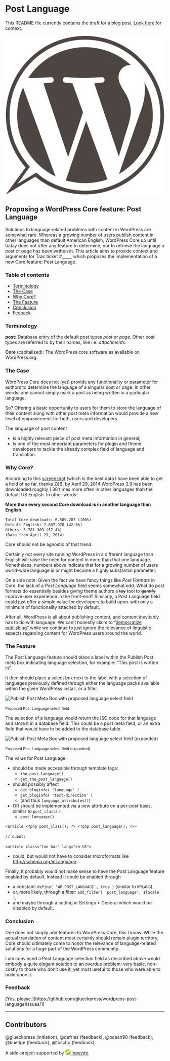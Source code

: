 # Post Language

This README file currently contains the draft for a blog post. [Look here](https://github.com/glueckpress/wordpress-post-language/issues/1) for context.

![wordpress-post-language-logo](https://github.com/glueckpress/wordpress-post-language/blob/master/assets/img/wordpress-post-language-logo.png?raw=true)

## Proposing a WordPress Core feature: Post Language

Solutions to language related problems with content in WordPress are somewhat rare. Whereas a growing number of users publish content in other languages than default American English, WordPress Core up until today does not offer any feature to determine, nor to retrieve the language a post or page has been written in. This article aims to provide context and arguments for Trac ticket #_____ which proposes the implementation of a new Core feature: Post Language.

<h3>Table of contents</h3>
<ul>
	<li><a href="#terminology">Terminology</a></li>
	<li><a href="#the-case">The Case</a></li>
	<li><a href="#why-core">Why Core?</a></li>
	<li><a href="#the-feature">The Feature</a></li>
	<li><a href="#conclusion">Conclusion</a></li>
	<li><a href="#feedback">Feeback</a></li>
</ul>
<h3 id="terminology">Terminology</h3>
<strong>post:</strong> Database entry of the default post types <em>post</em> or <em>page</em>. Other post types are referred to by their names, like i.e. <em>attachments</em>.

<strong>Core</strong> (capitalized): The WordPress core software as available on WordPress.org.
<h3 id="the-case">The Case</h3>
WordPress Core does  not (yet) provide any functionality or parameter for authors to determine the language of a singular post or page. In other words: one cannot simply mark a post as being written in a particular language.

So? Offering a basic opportunity to users for them to store the language of their content along with other post meta information would provide a new level of empowerment for both, users and developers.

The language of post content
<ul>
	<li>is a highly relevant piece of post meta information in general;</li>
	<li>is one of the most important parameters for plugin and theme developers to tackle the already complex field of language and translation.</li>
</ul>
<h3 id="why-core">Why Core?</h3>
According to this <a href="https://github.com/glueckpress/wordpress-post-language/blob/master/assets/img/2014-04-29_17-11-48.png?raw=true">screenshot</a> (which is the best data I have been able to get a hold of so far, thanks Zé!), by April 29, 2014 WordPress 3.9 has been downloaded roughly 1.36 times more often in other languages than the default US English. In other words:

<strong>More than every second Core download is in another language than English.</strong>

```
Total Core downloads: 6.589.287 (100%)
Default English: 2.807.978 (42.6%)
Others: 3.781.309 (57.4%)
(Data from April 29, 2014)
```

Core should not be agnostic of that trend.

Certainly not every site running WordPress in a different language than English will raise the need for content in more than that one language. Nonetheless, numbers above indicate that for a growing number of users world-wide language is or might become a highly substantial parameter.

On a side note: Given the fact we have fancy things like <em>Post Formats</em> in Core, the lack of a <em>Post Language</em> field seems somewhat odd. What do post formats do essentially besides giving theme authors a <del>toy</del> tool to <del>gamify</del> improve user experience in the front-end? Similarly, a Post Language field could just offer a simple value for developers to build upon–with only a minimum of functionality attached by default.

After all, WordPress is all about publishing content, and content inevitably has to do with language. We can’t honestly claim to “<a href="http://wordpressfoundation.org/">democratize publishing</a>” while we continue to just ignore the relevance of linguistic aspects regarding content for WordPress users around the world.
<h3 id="the-feature">The Feature</h3>
The Post Language feature should place a label within the Publish Post meta box indicating language selection, for example: “This post is written in”.

It then should place a select box next to the label with a selection of languages previously defined through either the language packs available within the given WordPress install, or a filter.

<img class="size-full wp-image-5374" src="http://glueckpress.com/wp-content/uploads/2014/05/missing-field-2.png" alt="Publish Post Meta Box with proposed language select field" width="277" height="277" />

<small>Proposed Post Language select field</small>

The selection of a language would return the ISO code for that language and store it in a database field. This could be a post meta field, or an extra field that would have to be added to the database table.

<img class="size-full wp-image-5376" src="http://glueckpress.com/wp-content/uploads/2014/05/missing-field-4.png" alt="Publish Post Meta Box with proposed language select field (expanded)" width="276" height="298" />

<small>Proposed Post Language select field (expanded)</small>

The value for Post Language

* should be made accessible through template tags:
    * `the_post_language()`
    * `get_the_post_language()`
* should possibly affect
    * `get_bloginfo( 'language' )`
    * `get_bloginfo( 'text-direction' )`
    * (and thus `language_attributes()`)
* OR should be implemented via a new attribute on a per-post basis, similar to `post_class()`:
    * `post_language()`

```
<article <?php post_class(); ?> <?php post_language(); ?>>

// ouput:

<article class="foo bar" lang="en-US">

```

* could, but would not have to consider microformats like http://schema.org/inLanguage.

Finally, it probably would not make sense to have the Post Language feature enabled by default. Instead it could be enabled through

* a constant: `define( 'WP_POST_LANGUAGE', true )` (similar to `WPLANG`),
* or, more likely, through a filter: `add_filter( 'post_language', $locale )`,
* and maybe through a setting in Settings > General which would be disabled by default.

<h3 id="conclusion">Conclusion</h3>
One does not simply add features to WordPress Core, this I know. While the actual translation of content most certainly should remain plugin territory, Core should ultimately come to honor the relevance of language-related solutions for a huge part of the WordPress community.

I am convinced a Post Language selection field as described above would embody a quite elegant solution to an overdue problem: very basic, non-costly to those who don’t use it, yet most useful to those who were able to build upon it.

<h3 id="feedback">Feedback</h3>
[Yes, please.](https://github.com/glueckpress/wordpress-post-language/issues/1)

<hr>

## Contributors
@glueckpress (initiation), @defries (feedback), @ocean90 (feedback), @bueltge (feedback), @toscho (feedback)

A side-project supported by <a href="http://inpsyde.com"><img src="https://github.com/glueckpress/wordpress-post-language/blob/master/assets/img/inpsyde.png?raw=true" width="16" height="16"> Inpsyde</a>.